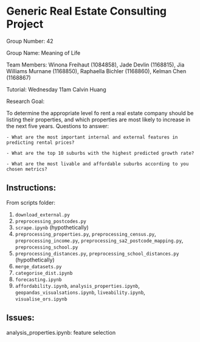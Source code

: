 # Generic Real Estate Consulting Project

Group Number: 42

Group Name: Meaning of Life

Team Members: Winona Freihaut (1084858), Jade Devlin (1168815), Jia Williams Murnane (1168850), Raphaella Bichler (1168860), Kelman Chen (1168867)

Tutorial: Wednesday 11am Calvin Huang


Research Goal:

To determine the appropriate level fo rent a real estate company should be listing their properties, and which properties are most likely to increase in the next five years. Questions to answer:

    - What are the most important internal and external features in predicting rental prices?

    - What are the top 10 suburbs with the highest predicted growth rate?

    - What are the most livable and affordable suburbs according to you chosen metrics?


## Instructions:
From scripts folder:
1. `download_external.py`
2. `preprocessing_postcodes.py`
3. `scrape.ipynb` (hypothetically)
4. `preprocessing_properties.py`, `preprocessing_census.py`, `preprocessing_income.py`, `preprocessing_sa2_postcode_mapping.py`, `preprocessing_school.py`
5. `preprocessing_distances.py`, `preprocessing_school_distances.py` (hypothetically)
6. `merge_datasets.py`
7. `categorise_dist.ipynb`
8. `forecasting.ipynb`
9. `affordability.ipynb`, `analysis_properties.ipynb`, `geopandas_visualsations.ipynb`, `liveability.ipynb`, `visualise_ors.ipynb`

## Issues:

analysis_properties.ipynb: feature selection